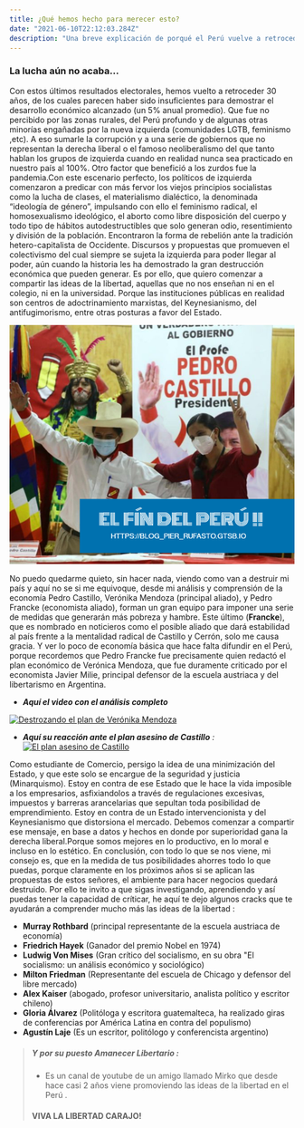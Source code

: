 ```yaml
---
title: ¿Qué hemos hecho para merecer esto? 
date: "2021-06-10T22:12:03.284Z"
description: "Una breve explicación de porqué el Perú vuelve a retroceder 30 años. Y que podemos hacer como ciudadanos"
---
```

### La lucha aún no acaba...

Con estos últimos resultados electorales, hemos vuelto a retroceder 30 años, de los cuales parecen haber sido insuficientes para demostrar el desarrollo económico alcanzado (un 5% anual promedio). Que fue no percibido por las zonas rurales, del Perú profundo y de algunas otras minorías engañadas por la nueva izquierda (comunidades LGTB, feminismo ,etc). A eso sumarle la corrupción y a una serie de gobiernos que no representan la derecha liberal o el famoso neoliberalismo del que tanto hablan los grupos de izquierda cuando en realidad nunca sea practicado en nuestro país al 100%. Otro factor que benefició a los zurdos fue la pandemia.Con este escenario perfecto, los políticos de izquierda comenzaron a predicar con más fervor los viejos principios socialistas como la lucha de clases, el materialismo dialéctico, la denominada “ideología de género”, impulsando con ello el feminismo radical, el homosexualismo ideológico, el aborto como libre disposición del cuerpo y todo tipo de hábitos autodestructibles que solo generan odio, resentimiento y división de la población. Encontraron la forma de rebelión ante la tradición hetero-capitalista de Occidente.
Discursos y propuestas que promueven el colectivismo del cual siempre se sujeta la izquierda para poder llegar al poder, aún cuando la historia les ha demostrado la gran destrucción económica que pueden generar. Es por ello, que quiero comenzar a compartir las ideas de la libertad, aquellas que no nos enseñan ni en el colegio, ni en la universidad. Porque las instituciones públicas en realidad son centros de adoctrinamiento marxistas, del  Keynesianismo, del antifugimorismo, entre otras posturas a favor del Estado. 

![unidos_para_destruir_el_país](./Izquierda.jpg)

No puedo quedarme quieto, sin hacer nada, viendo como van a destruir mi país y aquí no se si me equivoque, desde mi análisis y comprensión de la economía Pedro Castillo, Verónika Mendoza (principal aliado), y Pedro Francke (economista aliado), forman un gran equipo para imponer una serie de medidas que generarán más pobreza y hambre. Este último (__Francke__), que es nombrado en noticieros como el posible aliado que dará estabilidad al país frente a la mentalidad radical de Castillo y Cerrón, solo me causa gracia. Y ver lo poco de economía básica que hace falta difundir en el Perú, porque recordemos que Pedro Francke fue precisamente quien redactó el plan económico de Verónica Mendoza, que fue duramente criticado por el economista Javier Milie, principal defensor de la escuela austriaca y del libertarismo en Argentina. 
- *__Aquí el video con el análisis completo__*

[![Destrozando el plan de Verónika Mendoza](https://res.cloudinary.com/marcomontalbano/image/upload/v1623341728/video_to_markdown/images/youtube--0l1g0kwOAh0-c05b58ac6eb4c4700831b2b3070cd403.jpg)](https://www.youtube.com/watch?v=0l1g0kwOAh0&t=1355s "Destrozando el plan de Verónika Mendoza")

- *__Aquí su reacción ante el plan asesino de Castillo__ :*
[![El plan asesino de Castillo](https://res.cloudinary.com/marcomontalbano/image/upload/v1623342525/video_to_markdown/images/youtube--TZXEREzppt4-c05b58ac6eb4c4700831b2b3070cd403.jpg)](https://www.youtube.com/watch?v=TZXEREzppt4 "El plan asesino de Castillo")

Como estudiante de Comercio, persigo la idea de una minimización del Estado, y que este solo se encargue de la seguridad y justicia (Minarquismo). Estoy en contra de ese Estado que le hace la vida imposible a los empresarios, asfixiandolos a través de regulaciones excesivas, impuestos y barreras arancelarias que sepultan toda posibilidad de emprendimiento. Estoy en contra de un Estado intervencionista y del Keynesianismo que distorsiona el mercado. Debemos comenzar a compartir ese mensaje, en base a datos y hechos en donde por superioridad gana la derecha liberal.Porque somos mejores en lo productivo, en lo moral e incluso en lo estético.
En conclusión, con todo lo que se nos viene, mi consejo es, que en la medida de tus posibilidades ahorres todo lo que puedas, porque claramente en los próximos años si se aplican las propuestas de estos señores, el ambiente para hacer negocios quedará destruido. Por ello te invito a que sigas investigando, aprendiendo y así puedas tener la capacidad de críticar, he aquí te dejo algunos cracks que te ayudarán a comprender mucho más las ideas de la libertad :

+ **Murray Rothbard** (principal representante de la escuela austriaca de economía)
+ **Friedrich Hayek** (Ganador del premio Nobel en 1974)
+ **Ludwig Von Mises** (Gran crítico del socialismo, en su obra "El socialismo: un análisis económico y sociológico)
+ **Milton Friedman** (Representante del escuela de Chicago y defensor del libre mercado)
+ **Alex Kaiser** (abogado, profesor universitario, analista político y escritor chileno)
+ **Gloria Álvarez** (Politóloga y escritora guatemalteca, ha realizado giras de conferencias por América Latina en contra del populismo)
+ **Agustín Laje** (Es un escritor, politólogo y conferencista argentino)

> ##### Y por su puesto Amanecer Libertario :
> - Es un canal de youtube de un amigo llamado Mirko que desde hace casi 2 años viene promoviendo las ideas de la libertad en el Perú .
> #### VIVA LA LIBERTAD CARAJO!

